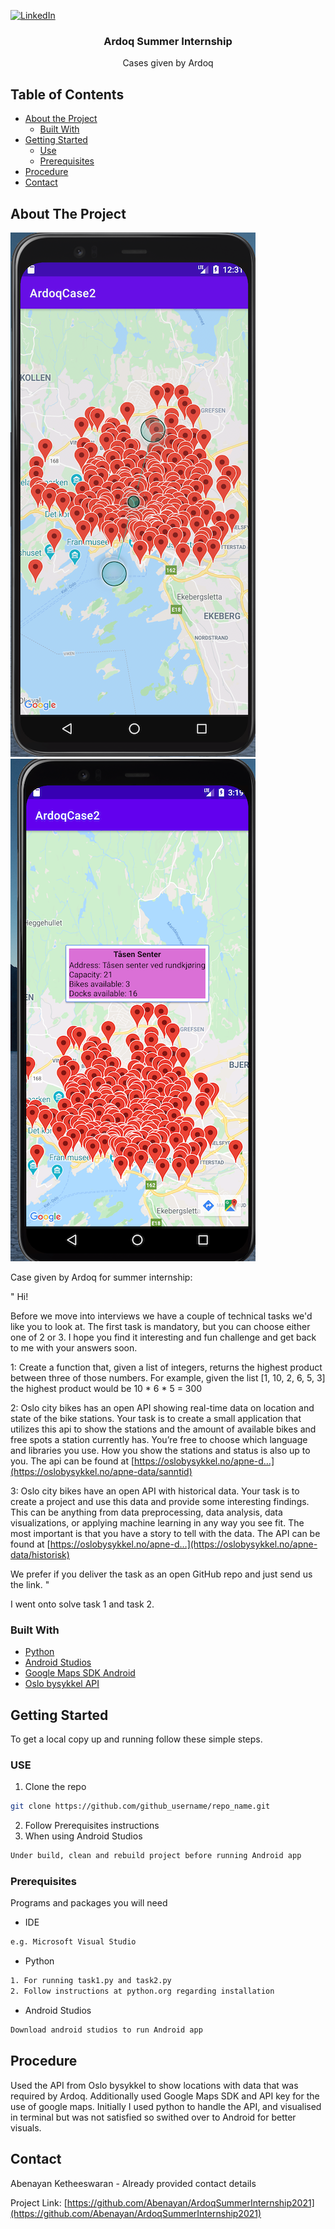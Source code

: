 [![LinkedIn][linkedin-shield]][linkedin-url]
<br />
  <h3 align="center">Ardoq Summer Internship</h3>
  <p align="center">
    Cases given by Ardoq
  </p>
</p>



<!-- TABLE OF CONTENTS -->
## Table of Contents

* [About the Project](#about-the-project)
  * [Built With](#built-with)
* [Getting Started](#getting-started)
  * [Use](#use)
  * [Prerequisites](#prerequisites)
* [Procedure](#procedure)
* [Contact](#contact)



<!-- ABOUT THE PROJECT -->
## About The Project

![Android app screenshot 1][androidapp1]
![Android app screenshot 2][androidapp2]

Case given by Ardoq for summer internship:

"
Hi!

Before we move into interviews we have a couple of technical tasks we'd like you to look at. The first task is mandatory, but you can choose either one of 2 or 3. I hope you find it interesting and fun challenge and get back to me with your answers soon.

1: Create a function that, given a list of integers, returns the highest product between three of those numbers. For example, given the list [1, 10, 2, 6, 5, 3] the highest product would be 10 * 6 * 5 = 300

2: Oslo city bikes has an open API showing real-time data on location and state of the bike stations.
Your task is to create a small application that utilizes this api to show the stations and the amount of available bikes and free spots a station currently has. You’re free to choose which language and libraries you use. How you show the stations and status is also up to you.
The api can be found at  [https://oslobysykkel.no/apne-d…](https://oslobysykkel.no/apne-data/sanntid) 

3: Oslo city bikes have an open API with historical data.
Your task is to create a project and use this data and provide some interesting findings. This can be anything from data preprocessing, data analysis, data visualizations, or applying machine learning in any way you see fit. The most important is that you have a story to tell with the data.
The API can be found at  [https://oslobysykkel.no/apne-d…](https://oslobysykkel.no/apne-data/historisk) 

We prefer if you deliver the task as an open GitHub repo and just send us the link.
"

I went onto solve task 1 and task 2.

### Built With

* [Python](https://www.python.org)
* [Android Studios](https://developer.android.com/studio)
* [Google Maps SDK Android](https://developers.google.com/maps/documentation/android-sdk/overview)
* [Oslo bysykkel API](https://oslobysykkel.no/apne-data/sanntid)


## Getting Started

To get a local copy up and running follow these simple steps.

### USE

1. Clone the repo
```sh
git clone https://github.com/github_username/repo_name.git
```
2. Follow Prerequisites instructions
3. When using Android Studios
```sh
Under build, clean and rebuild project before running Android app
```

### Prerequisites

Programs and packages you will need
* IDE
```sh
e.g. Microsoft Visual Studio
```
* Python
```sh
1. For running task1.py and task2.py
2. Follow instructions at python.org regarding installation
```
* Android Studios
```sh
Download android studios to run Android app
```

## Procedure

Used the API from Oslo bysykkel to show locations with data that was required by Ardoq. Additionally used Google Maps SDK and API key for the use of google maps. Initially I used python to handle the API, and visualised in terminal but was not satisfied so swithed over to Android for better visuals. 

## Contact

Abenayan Ketheeswaran - Already provided contact details

Project Link: [https://github.com/Abenayan/ArdoqSummerInternship2021](https://github.com/Abenayan/ArdoqSummerInternship2021)




[androidapp1]: images/picture1.png
[androidapp2]: images/picture2.png
[linkedin-shield]: https://img.shields.io/badge/-LinkedIn-black.svg?style=flat-square&logo=linkedin&colorB=555
[linkedin-url]: https://linkedin.com/in/abenayan